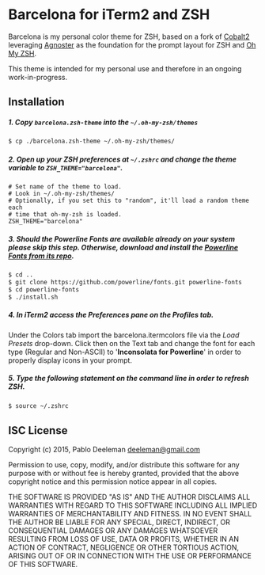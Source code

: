 # Barcelona for iTerm2 and ZSH
Barcelona is my personal color theme for ZSH, based on a fork of [Cobalt2](https://github.com/wesbos/Cobalt2-iterm) leveraging [Agnoster](https://github.com/robbyrussell/oh-my-zsh/blob/master/themes/agnoster.zsh-theme) as the foundation for the prompt layout for ZSH and [Oh My ZSH](https://github.com/robbyrussell/oh-my-zsh).

This theme is intended for my personal use and therefore in an ongoing work-in-progress.

## Installation

##### 1. Copy `barcelona.zsh-theme` into the `~/.oh-my-zsh/themes`

```bash
$ cp ./barcelona.zsh-theme ~/.oh-my-zsh/themes/
```
##### 2. Open up your ZSH preferences at `~/.zshrc` and change the theme variable to `ZSH_THEME="barcelona"`.

```shell
# Set name of the theme to load.
# Look in ~/.oh-my-zsh/themes/
# Optionally, if you set this to "random", it'll load a random theme each
# time that oh-my-zsh is loaded.
ZSH_THEME="barcelona"
```
##### 3. Should the Powerline Fonts are available already on your system please skip this step. Otherwise, download and install the [Powerline Fonts from its repo](https://github.com/powerline/fonts).

```bash
$ cd ..
$ git clone https://github.com/powerline/fonts.git powerline-fonts
$ cd powerline-fonts
$ ./install.sh
```
##### 4. In iTerm2 access the Preferences pane on the Profiles tab.
Under the Colors tab import the barcelona.itermcolors file via the *Load Presets* drop-down. Click then on the Text tab and change the font for each type (Regular and Non-ASCII) to '**Inconsolata for Powerline**' in order to properly display icons in your prompt.
##### 5. Type the following statement on the command line in order to refresh ZSH.

```bash
$ source ~/.zshrc
```

## ISC License

Copyright (c) 2015, Pablo Deeleman <deeleman@gmail.com>

Permission to use, copy, modify, and/or distribute this software for any
purpose with or without fee is hereby granted, provided that the above
copyright notice and this permission notice appear in all copies.

THE SOFTWARE IS PROVIDED "AS IS" AND THE AUTHOR DISCLAIMS ALL WARRANTIES
WITH REGARD TO THIS SOFTWARE INCLUDING ALL IMPLIED WARRANTIES OF
MERCHANTABILITY AND FITNESS. IN NO EVENT SHALL THE AUTHOR BE LIABLE FOR
ANY SPECIAL, DIRECT, INDIRECT, OR CONSEQUENTIAL DAMAGES OR ANY DAMAGES
WHATSOEVER RESULTING FROM LOSS OF USE, DATA OR PROFITS, WHETHER IN AN
ACTION OF CONTRACT, NEGLIGENCE OR OTHER TORTIOUS ACTION, ARISING OUT OF
OR IN CONNECTION WITH THE USE OR PERFORMANCE OF THIS SOFTWARE.
